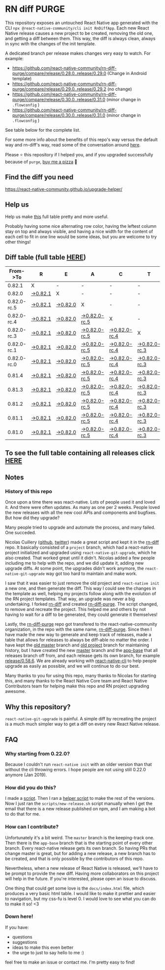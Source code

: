# RN diff PURGE

This repository exposes an untouched React Native app generated with the CLI
`npx @react-native-community/cli init RnDiffApp`. Each new React Native release causes a new project to be created, removing the old one, and getting a diff between them. This way, the diff is always clean, always in sync with the changes of the init template.

A dedicated branch per release makes changes very easy
to watch. For example:

- https://github.com/react-native-community/rn-diff-purge/compare/release/0.28.0..release/0.29.0
  (Change in Android template)
- https://github.com/react-native-community/rn-diff-purge/compare/release/0.29.0..release/0.29.2
  (no change)
- https://github.com/react-native-community/rn-diff-purge/compare/release/0.30.0..release/0.31.0
  (minor change in `.flowconfig` )
- https://github.com/react-native-community/rn-diff-purge/compare/release/0.30.0..release/0.31.0
  (minor change in `.flowconfig` )

See table below for the complete list.

For some more info about the benefits of this repo's way versus the default way and rn-diff's way, read some of the conversation around [here](https://github.com/react-native-community/discussions-and-proposals/issues/68#issuecomment-452227478).

Please :star: this repository if I helped you, and if you upgraded successfully because of `purge`, [buy me a pizza](https://www.buymeacoffee.com/pvinis) :pizza:

## Find the diff you need

https://react-native-community.github.io/upgrade-helper/

## Help us

Help us make [this](https://react-native-community.github.io/rn-diff-purge) full table pretty and more useful.

Probably having some nice alternating row color, having the leftest column stay on top and always visible, and having a nice width for the content of each cell to fit in one line would be some ideas, but you are welcome to try other things!

## Diff table (full table [HERE](https://react-native-community.github.io/rn-diff-purge/))

| From->To    | R                                                                                                               | E                                                                                                               | A                                                                                                                         | C                                                                                                                         | T                                                                                                                         |                                                                                                                           | N                                                                                                                    | A                                                                                                          | T                                                                                                          | I                                                                                                          | V                                                                                                          | E |
| ----------- | --------------------------------------------------------------------------------------------------------------- | --------------------------------------------------------------------------------------------------------------- | ------------------------------------------------------------------------------------------------------------------------- | ------------------------------------------------------------------------------------------------------------------------- | ------------------------------------------------------------------------------------------------------------------------- | ------------------------------------------------------------------------------------------------------------------------- | -------------------------------------------------------------------------------------------------------------------- | ---------------------------------------------------------------------------------------------------------- | ---------------------------------------------------------------------------------------------------------- | ---------------------------------------------------------------------------------------------------------- | ---------------------------------------------------------------------------------------------------------- | - |
| 0.82.1      | X                                                                                                               | -                                                                                                               | -                                                                                                                         | -                                                                                                                         | -                                                                                                                         | -                                                                                                                         | -                                                                                                                    | -                                                                                                          | -                                                                                                          | -                                                                                                          | -                                                                                                          | - |
| 0.82.0      | [->0.82.1](https://github.com/react-native-community/rn-diff-purge/compare/release/0.82.0..release/0.82.1)      | X                                                                                                               | -                                                                                                                         | -                                                                                                                         | -                                                                                                                         | -                                                                                                                         | -                                                                                                                    | -                                                                                                          | -                                                                                                          | -                                                                                                          | -                                                                                                          | - |
| 0.82.0-rc.5 | [->0.82.1](https://github.com/react-native-community/rn-diff-purge/compare/release/0.82.0-rc.5..release/0.82.1) | [->0.82.0](https://github.com/react-native-community/rn-diff-purge/compare/release/0.82.0-rc.5..release/0.82.0) | X                                                                                                                         | -                                                                                                                         | -                                                                                                                         | -                                                                                                                         | -                                                                                                                    | -                                                                                                          | -                                                                                                          | -                                                                                                          | -                                                                                                          | - |
| 0.82.0-rc.4 | [->0.82.1](https://github.com/react-native-community/rn-diff-purge/compare/release/0.82.0-rc.4..release/0.82.1) | [->0.82.0](https://github.com/react-native-community/rn-diff-purge/compare/release/0.82.0-rc.4..release/0.82.0) | [->0.82.0-rc.5](https://github.com/react-native-community/rn-diff-purge/compare/release/0.82.0-rc.4..release/0.82.0-rc.5) | X                                                                                                                         | -                                                                                                                         | -                                                                                                                         | -                                                                                                                    | -                                                                                                          | -                                                                                                          | -                                                                                                          | -                                                                                                          | - |
| 0.82.0-rc.3 | [->0.82.1](https://github.com/react-native-community/rn-diff-purge/compare/release/0.82.0-rc.3..release/0.82.1) | [->0.82.0](https://github.com/react-native-community/rn-diff-purge/compare/release/0.82.0-rc.3..release/0.82.0) | [->0.82.0-rc.5](https://github.com/react-native-community/rn-diff-purge/compare/release/0.82.0-rc.3..release/0.82.0-rc.5) | [->0.82.0-rc.4](https://github.com/react-native-community/rn-diff-purge/compare/release/0.82.0-rc.3..release/0.82.0-rc.4) | X                                                                                                                         | -                                                                                                                         | -                                                                                                                    | -                                                                                                          | -                                                                                                          | -                                                                                                          | -                                                                                                          | - |
| 0.82.0-rc.1 | [->0.82.1](https://github.com/react-native-community/rn-diff-purge/compare/release/0.82.0-rc.1..release/0.82.1) | [->0.82.0](https://github.com/react-native-community/rn-diff-purge/compare/release/0.82.0-rc.1..release/0.82.0) | [->0.82.0-rc.5](https://github.com/react-native-community/rn-diff-purge/compare/release/0.82.0-rc.1..release/0.82.0-rc.5) | [->0.82.0-rc.4](https://github.com/react-native-community/rn-diff-purge/compare/release/0.82.0-rc.1..release/0.82.0-rc.4) | [->0.82.0-rc.3](https://github.com/react-native-community/rn-diff-purge/compare/release/0.82.0-rc.1..release/0.82.0-rc.3) | X                                                                                                                         | -                                                                                                                    | -                                                                                                          | -                                                                                                          | -                                                                                                          | -                                                                                                          | - |
| 0.82.0-rc.0 | [->0.82.1](https://github.com/react-native-community/rn-diff-purge/compare/release/0.82.0-rc.0..release/0.82.1) | [->0.82.0](https://github.com/react-native-community/rn-diff-purge/compare/release/0.82.0-rc.0..release/0.82.0) | [->0.82.0-rc.5](https://github.com/react-native-community/rn-diff-purge/compare/release/0.82.0-rc.0..release/0.82.0-rc.5) | [->0.82.0-rc.4](https://github.com/react-native-community/rn-diff-purge/compare/release/0.82.0-rc.0..release/0.82.0-rc.4) | [->0.82.0-rc.3](https://github.com/react-native-community/rn-diff-purge/compare/release/0.82.0-rc.0..release/0.82.0-rc.3) | [->0.82.0-rc.1](https://github.com/react-native-community/rn-diff-purge/compare/release/0.82.0-rc.0..release/0.82.0-rc.1) | X                                                                                                                    | -                                                                                                          | -                                                                                                          | -                                                                                                          | -                                                                                                          | - |
| 0.81.4      | [->0.82.1](https://github.com/react-native-community/rn-diff-purge/compare/release/0.81.4..release/0.82.1)      | [->0.82.0](https://github.com/react-native-community/rn-diff-purge/compare/release/0.81.4..release/0.82.0)      | [->0.82.0-rc.5](https://github.com/react-native-community/rn-diff-purge/compare/release/0.81.4..release/0.82.0-rc.5)      | [->0.82.0-rc.4](https://github.com/react-native-community/rn-diff-purge/compare/release/0.81.4..release/0.82.0-rc.4)      | [->0.82.0-rc.3](https://github.com/react-native-community/rn-diff-purge/compare/release/0.81.4..release/0.82.0-rc.3)      | [->0.82.0-rc.1](https://github.com/react-native-community/rn-diff-purge/compare/release/0.81.4..release/0.82.0-rc.1)      | [->0.82.0-rc.0](https://github.com/react-native-community/rn-diff-purge/compare/release/0.81.4..release/0.82.0-rc.0) | X                                                                                                          | -                                                                                                          | -                                                                                                          | -                                                                                                          | - |
| 0.81.3      | [->0.82.1](https://github.com/react-native-community/rn-diff-purge/compare/release/0.81.3..release/0.82.1)      | [->0.82.0](https://github.com/react-native-community/rn-diff-purge/compare/release/0.81.3..release/0.82.0)      | [->0.82.0-rc.5](https://github.com/react-native-community/rn-diff-purge/compare/release/0.81.3..release/0.82.0-rc.5)      | [->0.82.0-rc.4](https://github.com/react-native-community/rn-diff-purge/compare/release/0.81.3..release/0.82.0-rc.4)      | [->0.82.0-rc.3](https://github.com/react-native-community/rn-diff-purge/compare/release/0.81.3..release/0.82.0-rc.3)      | [->0.82.0-rc.1](https://github.com/react-native-community/rn-diff-purge/compare/release/0.81.3..release/0.82.0-rc.1)      | [->0.82.0-rc.0](https://github.com/react-native-community/rn-diff-purge/compare/release/0.81.3..release/0.82.0-rc.0) | [->0.81.4](https://github.com/react-native-community/rn-diff-purge/compare/release/0.81.3..release/0.81.4) | X                                                                                                          | -                                                                                                          | -                                                                                                          | - |
| 0.81.2      | [->0.82.1](https://github.com/react-native-community/rn-diff-purge/compare/release/0.81.2..release/0.82.1)      | [->0.82.0](https://github.com/react-native-community/rn-diff-purge/compare/release/0.81.2..release/0.82.0)      | [->0.82.0-rc.5](https://github.com/react-native-community/rn-diff-purge/compare/release/0.81.2..release/0.82.0-rc.5)      | [->0.82.0-rc.4](https://github.com/react-native-community/rn-diff-purge/compare/release/0.81.2..release/0.82.0-rc.4)      | [->0.82.0-rc.3](https://github.com/react-native-community/rn-diff-purge/compare/release/0.81.2..release/0.82.0-rc.3)      | [->0.82.0-rc.1](https://github.com/react-native-community/rn-diff-purge/compare/release/0.81.2..release/0.82.0-rc.1)      | [->0.82.0-rc.0](https://github.com/react-native-community/rn-diff-purge/compare/release/0.81.2..release/0.82.0-rc.0) | [->0.81.4](https://github.com/react-native-community/rn-diff-purge/compare/release/0.81.2..release/0.81.4) | [->0.81.3](https://github.com/react-native-community/rn-diff-purge/compare/release/0.81.2..release/0.81.3) | X                                                                                                          | -                                                                                                          | - |
| 0.81.1      | [->0.82.1](https://github.com/react-native-community/rn-diff-purge/compare/release/0.81.1..release/0.82.1)      | [->0.82.0](https://github.com/react-native-community/rn-diff-purge/compare/release/0.81.1..release/0.82.0)      | [->0.82.0-rc.5](https://github.com/react-native-community/rn-diff-purge/compare/release/0.81.1..release/0.82.0-rc.5)      | [->0.82.0-rc.4](https://github.com/react-native-community/rn-diff-purge/compare/release/0.81.1..release/0.82.0-rc.4)      | [->0.82.0-rc.3](https://github.com/react-native-community/rn-diff-purge/compare/release/0.81.1..release/0.82.0-rc.3)      | [->0.82.0-rc.1](https://github.com/react-native-community/rn-diff-purge/compare/release/0.81.1..release/0.82.0-rc.1)      | [->0.82.0-rc.0](https://github.com/react-native-community/rn-diff-purge/compare/release/0.81.1..release/0.82.0-rc.0) | [->0.81.4](https://github.com/react-native-community/rn-diff-purge/compare/release/0.81.1..release/0.81.4) | [->0.81.3](https://github.com/react-native-community/rn-diff-purge/compare/release/0.81.1..release/0.81.3) | [->0.81.2](https://github.com/react-native-community/rn-diff-purge/compare/release/0.81.1..release/0.81.2) | X                                                                                                          | - |
| 0.81.0      | [->0.82.1](https://github.com/react-native-community/rn-diff-purge/compare/release/0.81.0..release/0.82.1)      | [->0.82.0](https://github.com/react-native-community/rn-diff-purge/compare/release/0.81.0..release/0.82.0)      | [->0.82.0-rc.5](https://github.com/react-native-community/rn-diff-purge/compare/release/0.81.0..release/0.82.0-rc.5)      | [->0.82.0-rc.4](https://github.com/react-native-community/rn-diff-purge/compare/release/0.81.0..release/0.82.0-rc.4)      | [->0.82.0-rc.3](https://github.com/react-native-community/rn-diff-purge/compare/release/0.81.0..release/0.82.0-rc.3)      | [->0.82.0-rc.1](https://github.com/react-native-community/rn-diff-purge/compare/release/0.81.0..release/0.82.0-rc.1)      | [->0.82.0-rc.0](https://github.com/react-native-community/rn-diff-purge/compare/release/0.81.0..release/0.82.0-rc.0) | [->0.81.4](https://github.com/react-native-community/rn-diff-purge/compare/release/0.81.0..release/0.81.4) | [->0.81.3](https://github.com/react-native-community/rn-diff-purge/compare/release/0.81.0..release/0.81.3) | [->0.81.2](https://github.com/react-native-community/rn-diff-purge/compare/release/0.81.0..release/0.81.2) | [->0.81.1](https://github.com/react-native-community/rn-diff-purge/compare/release/0.81.0..release/0.81.1) | X |

## To see the full table containing all releases click [HERE](https://react-native-community.github.io/rn-diff-purge/)

## Notes

### History of this repo

Once upon a time there was react-native. Lots of people used it and loved it. And there were often updates. As many as one per 2 weeks. People loved the new releases with all the new cool APIs and components and bugfixes. But how did they upgrade?

Many people tried to upgrade and automate the process, and many failed. One succeded.

Nicolas Cuillery ([github](https://github.com/ncuillery), [twitter](https://twitter.com/ncuillery)) made a great script and kept it in the [rn-diff](https://github.com/ncuillery/rn-diff) repo. It basically consisted of a `project` branch, which had a react-native project initialized and upgraded using `react-native-git-upgrade`, which he also created. That worked great until it didn't. Nicolas added a few people including me to help with the repo, and we did update it, adding new upgrade diffs. At some point, the upgrades didn't work anymore, the `react-native-git-upgrade` way got too hard to maintain and make work.

I saw that it was easier to just remove the old project and `react-native init` a new one, and then generate the diff. This way I could see the changes in the template as well, helping my projects follow along with the evolution of the RN project templates. That way, an upgrade was never a big undertaking. I forked [rn-diff](https://github.com/ncuillery/rn-diff) and created [rn-diff-purge](https://github.com/react-native-community/rn-diff-purge). The script changed, to remove and recreate the project. This helped me and others by not having to wait for a diff to be generated, they could generate it themselves!

Lastly, the [rn-diff-purge](https://github.com/react-native-community/rn-diff-purge) repo got transfered to the react-native-community organization, in the repo with the same name, [rn-diff-purge](https://github.com/react-native-community/rn-diff-purge). Since then I have made the new way to generate and keep track of releases, made a table that allows for releases to always be diff-able no matter the order. I have kept the [old master](https://github.com/react-native-community/rn-diff-purge/tree/old/master) branch and [old project](https://github.com/react-native-community/rn-diff-purge/tree/old/project) branch for maintaining history, but I have created the new [master](https://github.com/react-native-community/rn-diff-purge/tree/master) branch and the [app-base](https://github.com/react-native-community/rn-diff-purge/tree/app-base) that all releases branch off from, and each release gets its own branch, for example [release/0.58.6](https://github.com/react-native-community/rn-diff-purge/tree/release/0.58.6). We are already working with [react-native-cli](https://github.com/react-native-community/react-native-cli) to help people upgrade as easily as possible, and we will continue to do our best.

Many thanks to you for using this repo, many thanks to Nicolas for starting this, and many thanks to the React Native Core team and React Native Contributors team for helping make this repo and RN project upgrading awesome.

## Why this repository?

`react-native-git-upgrade` is painful. A simple diff by recreating the project is a much much simpler way to get a diff on every new React Native release.

## FAQ

### Why starting from 0.22.0?

Because I couldn't run `react-native init` with an older version than that without the cli throwing errors. I hope people are not using still 0.22.0 anymore (Jan 2019).

### How did you do this?

I made a [script](https://github.com/react-native-community/rn-diff-purge/blob/master/scripts/new-release.sh). Then I ran a [helper script](https://github.com/react-native-community/rn-diff-purge/blob/master/scripts/new-release.sh) to make the rest of the versions.
Now I just ran the `scripts/new-release.sh` script manually when I get the email that there is a new release published on npm, and I am making a bot to do that for me.

### How can I contribute?

Unfortunately it's a bit weird. The `master` branch is the keeping-track one. Then there is the `app-base` branch that is the starting point of every other branch. Every react-native release gets its own branch. So having PRs that change master is great, but for adding a new release, a new branch has to be created, and that is only possible by the contributors of this repo.

Nevertheless, when a new release of React Native is released, we'll have to be prompt to provide
the new diff. Having more collaborators on this project will help in the future. If you're interested, please open an issue to discuss.

One thing that could get some love is the `docs/index.html` file, which produces a very basic html table. I would like to make it prettier and easier to navigation, but my css-fu is level 0. I would love to see what you can do to make it so! <3

### Down here!

If you have:

- questions
- suggestions
- ideas to make this even better
- the urge to just to say hello to me :)

feel free to make an issue or contact me. I'm pretty easy to find!
